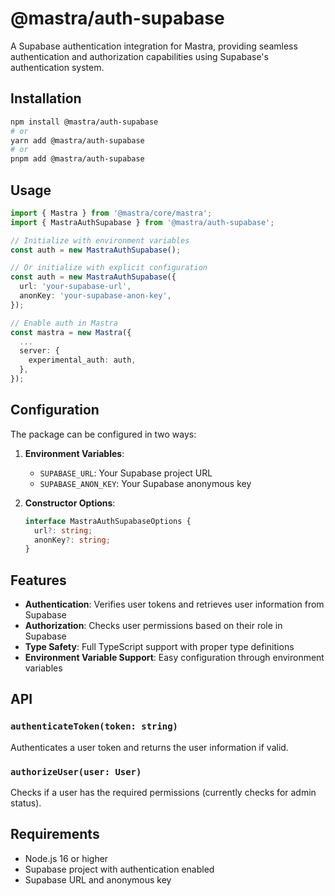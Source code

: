 # @mastra/auth-supabase

A Supabase authentication integration for Mastra, providing seamless authentication and authorization capabilities using Supabase's authentication system.

## Installation

```bash
npm install @mastra/auth-supabase
# or
yarn add @mastra/auth-supabase
# or
pnpm add @mastra/auth-supabase
```

## Usage

```typescript
import { Mastra } from '@mastra/core/mastra';
import { MastraAuthSupabase } from '@mastra/auth-supabase';

// Initialize with environment variables
const auth = new MastraAuthSupabase();

// Or initialize with explicit configuration
const auth = new MastraAuthSupabase({
  url: 'your-supabase-url',
  anonKey: 'your-supabase-anon-key',
});

// Enable auth in Mastra
const mastra = new Mastra({
  ...
  server: {
    experimental_auth: auth,
  },
});
```

## Configuration

The package can be configured in two ways:

1. **Environment Variables**:
   - `SUPABASE_URL`: Your Supabase project URL
   - `SUPABASE_ANON_KEY`: Your Supabase anonymous key

2. **Constructor Options**:
   ```typescript
   interface MastraAuthSupabaseOptions {
     url?: string;
     anonKey?: string;
   }
   ```

## Features

- **Authentication**: Verifies user tokens and retrieves user information from Supabase
- **Authorization**: Checks user permissions based on their role in Supabase
- **Type Safety**: Full TypeScript support with proper type definitions
- **Environment Variable Support**: Easy configuration through environment variables

## API

### `authenticateToken(token: string)`

Authenticates a user token and returns the user information if valid.

### `authorizeUser(user: User)`

Checks if a user has the required permissions (currently checks for admin status).

## Requirements

- Node.js 16 or higher
- Supabase project with authentication enabled
- Supabase URL and anonymous key
